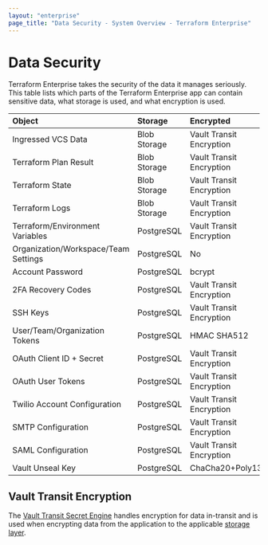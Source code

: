 ```yaml
---
layout: "enterprise"
page_title: "Data Security - System Overview - Terraform Enterprise"
---
```


# Data Security

Terraform Enterprise takes the security of the data it manages
seriously. This table lists which parts of the Terraform Enterprise app can contain sensitive data, what storage is used, and what encryption is used.

| Object                               | Storage       | Encrypted                             |
|:-------------------------------------|:--------------|:--------------------------------------|
| Ingressed VCS Data                   | Blob Storage  | Vault Transit Encryption              |
| Terraform Plan Result                | Blob Storage  | Vault Transit Encryption              |
| Terraform State                      | Blob Storage  | Vault Transit Encryption              |
| Terraform Logs                       | Blob Storage  | Vault Transit Encryption              |
| Terraform/Environment Variables      | PostgreSQL    | Vault Transit Encryption              |
| Organization/Workspace/Team Settings | PostgreSQL    | No                                    |
| Account Password                     | PostgreSQL    | bcrypt                                |
| 2FA Recovery Codes                   | PostgreSQL    | Vault Transit Encryption              |
| SSH Keys                             | PostgreSQL    | Vault Transit Encryption              |
| User/Team/Organization Tokens        | PostgreSQL    | HMAC SHA512                           |
| OAuth Client ID + Secret             | PostgreSQL    | Vault Transit Encryption              |
| OAuth User Tokens                    | PostgreSQL    | Vault Transit Encryption              |
| Twilio Account Configuration         | PostgreSQL    | Vault Transit Encryption              |
| SMTP Configuration                   | PostgreSQL    | Vault Transit Encryption              |
| SAML Configuration                   | PostgreSQL    | Vault Transit Encryption              |
| Vault Unseal Key                     | PostgreSQL    | ChaCha20+Poly1305                     |

## Vault Transit Encryption
The [Vault Transit Secret Engine](https://www.vaultproject.io/docs/secrets/transit/index.html) handles encryption for data in-transit and is used when encrypting data from the application to the applicable [storage layer](/docs/enterprise/reliability-availability.html#components).
